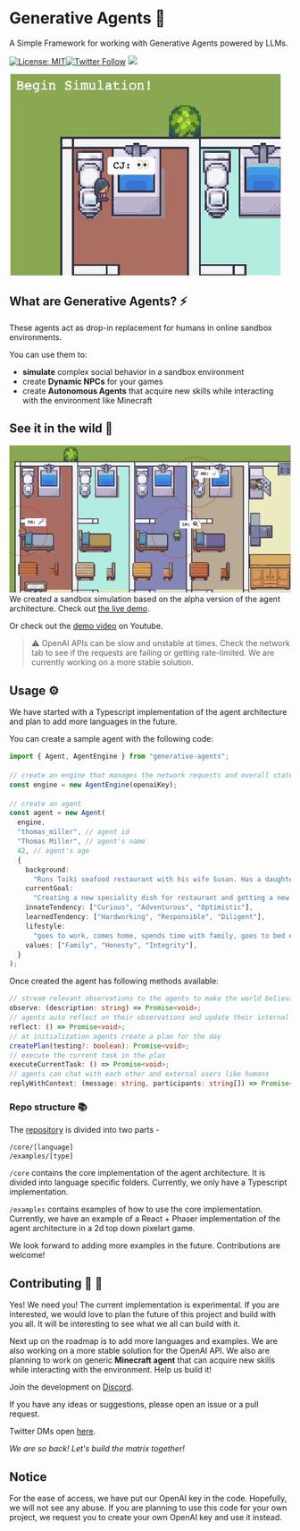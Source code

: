 # Generative Agents 🔮

A Simple Framework for working with Generative Agents powered by LLMs.

[![License: MIT](https://img.shields.io/badge/License-MIT-green.svg)![Twitter Follow](https://img.shields.io/twitter/follow/toughyear?style=social)](https://twitter.com/toughyear) [![](https://dcbadge.vercel.app/api/server/9NjpMXtVaW?compact=true&style=flat)](https://discord.gg/9NjpMXtVaW)

![basic demo](https://raw.githubusercontent.com/toughyear/blog-uploads/main/uploads/ga/generative_agents_basic_demo.gif)

## What are Generative Agents? ⚡️

These agents act as drop-in replacement for humans in online sandbox environments.

You can use them to:

- **simulate** complex social behavior in a sandbox environment
- create **Dynamic NPCs** for your games
- create **Autonomous Agents** that acquire new skills while interacting with the environment like Minecraft

## See it in the wild 🐪

![basic demo](https://raw.githubusercontent.com/toughyear/blog-uploads/main/uploads/demo_2.gif)
We created a sandbox simulation based on the alpha version of the agent architecture. Check out [the live demo](http://demo.multimode.run/).

Or check out the [demo video](https://www.youtube.com/watch?v=hU4fJ1Gwxag) on Youtube.

> ⚠️ OpenAI APIs can be slow and unstable at times. Check the network tab to see if the requests are failing or getting rate-limited. We are currently working on a more stable solution.

## Usage ⚙️

We have started with a Typescript implementation of the agent architecture and plan to add more languages in the future.

You can create a sample agent with the following code:

```ts
import { Agent, AgentEngine } from "generative-agents";

// create an engine that manages the network requests and overall state of the world
const engine = new AgentEngine(openaiKey);

// create an agent
const agent = new Agent(
  engine,
  "thomas_miller", // agent id
  "Thomas Miller", // agent's name
  42, // agent's age
  {
    background:
      "Runs Taiki seafood restaurant with his wife Susan. Has a daughter Lucy and a son Mike.",
    currentGoal:
      "Creating a new speciality dish for restaurant and getting a new chef.",
    innateTendency: ["Curious", "Adventurous", "Optimistic"],
    learnedTendency: ["Hardworking", "Responsible", "Diligent"],
    lifestyle:
      "goes to work, comes home, spends time with family, goes to bed early",
    values: ["Family", "Honesty", "Integrity"],
  }
);
```

Once created the agent has following methods available:

```ts
// stream relevant observations to the agents to make the world believable
observe: (description: string) => Promise<void>;
// agents auto reflect on their observations and update their internal state after crossing certain thresholds
reflect: () => Promise<void>;
// at initialization agents create a plan for the day
createPlan(testing?: boolean): Promise<void>;
// execute the current task in the plan
executeCurrentTask: () => Promise<void>;
// agents can chat with each other and external users like humans
replyWithContext: (message: string, participants: string[]) => Promise<string>;
```

### Repo structure 📚

The [repository](https://github.com/toughyear/generative-agents) is divided into two parts -

```
/core/[language]
/examples/[type]
```

`/core` contains the core implementation of the agent architecture. It is divided into language specific folders. Currently, we only have a Typescript implementation.

`/examples` contains examples of how to use the core implementation. Currently, we have an example of a React + Phaser implementation of the agent architecture in a 2d top down pixelart game.

We look forward to adding more examples in the future. Contributions are welcome!

## Contributing 🤝 💪

Yes! We need you! The current implementation is experimental. If you are interested, we would love to plan the future of this project and build with you all. It will be interesting to see what we all can build with it.

Next up on the roadmap is to add more languages and examples. We are also working on a more stable solution for the OpenAI API. We also are planning to work on generic **Minecraft agent** that can acquire new skills while interacting with the environment. Help us build it!

Join the development on [Discord](https://discord.gg/9NjpMXtVaW).

If you have any ideas or suggestions, please open an issue or a pull request.

Twitter DMs open [here](https://twitter.com/toughyear).

_We are so back! Let's build the matrix together!_

## Notice

For the ease of access, we have put our OpenAI key in the code. Hopefully, we will not see any abuse. If you are planning to use this code for your own project, we request you to create your own OpenAI key and use it instead.
